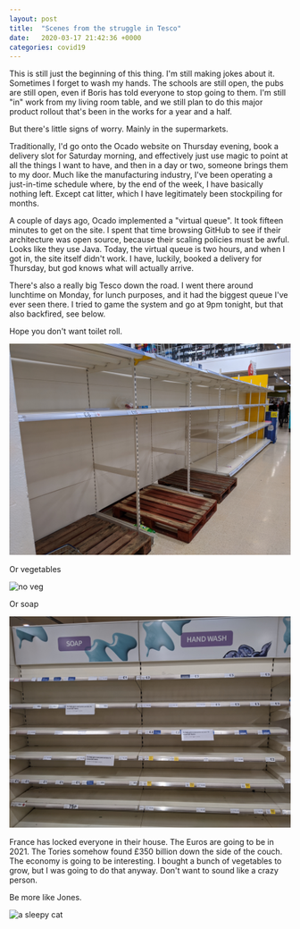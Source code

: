 ```yaml
---
layout: post
title:  "Scenes from the struggle in Tesco"
date:   2020-03-17 21:42:36 +0000
categories: covid19
---
```


This is still just the beginning of this thing. I'm still making jokes about it. Sometimes I forget to wash my hands. The schools are still open, the pubs are still open, even if Boris has told everyone to stop going to them. I'm still "in" work from my living room table, and we still plan to do this major product rollout that's been in the works for a year and a half.

But there's little signs of worry. Mainly in the supermarkets.

Traditionally, I'd go onto the Ocado website on Thursday evening, book a delivery slot for Saturday morning, and effectively just use magic to point at all the things I want to have, and then in a day or two, someone brings them to my door. Much like the manufacturing industry, I've been operating a just-in-time schedule where, by the end of the week, I have basically nothing left. Except cat litter, which I have legitimately been stockpiling for months.

A couple of days ago, Ocado implemented a "virtual queue". It took fifteen minutes to get on the site. I spent that time browsing GitHub to see if their architecture was open source, because their scaling policies must be awful. Looks like they use Java. Today, the virtual queue is two hours, and when I got in, the site itself didn't work. I have, luckily, booked a delivery for Thursday, but god knows what will actually arrive. 

There's also a really big Tesco down the road. I went there around lunchtime on Monday, for lunch purposes, and it had the biggest queue I've ever seen there. I tried to game the system and go at 9pm tonight, but that also backfired, see below. 

Hope you don't want toilet roll.

![no loo roll](/assets/img/toiletroll.jpg)

Or vegetables

![no veg](/assets/img/vegetables.jpg)

Or soap

![no soap](/assets/img/soap.jpg)

France has locked everyone in their house. The Euros are going to be in 2021. The Tories somehow found £350 billion down the side of the couch. The economy is going to be interesting. I bought a bunch of vegetables to grow, but I was going to do that anyway. Don't want to sound like a crazy person. 

Be more like Jones.

![a sleepy cat](/assets/img/dgaf.jpg)

